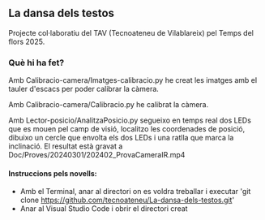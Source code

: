 ## La dansa dels testos

Projecte col·laboratiu del TAV (Tecnoateneu de Vilablareix) pel Temps del flors 2025.

### Què hi ha fet?

Amb Calibracio-camera/Imatges-calibracio.py he creat les imatges amb el tauler d'escacs per poder calibrar la càmera.

Amb Calibracio-camera/Calibracio.py he calibrat la càmera.

Amb Lector-posicio/AnalitzaPosicio.py segueixo en temps real dos LEDs que es mouen pel camp de visió, localitzo les coordenades de posició, dibuixo un cercle que envolta els dos LEDs i una ratlla que marca la inclinació. 
El resultat està gravat a Doc/Proves/20240301/202402_ProvaCameraIR.mp4

#### Instruccions pels novells:

  * Amb el Terminal, anar al directori on es voldra treballar i executar 'git clone https://github.com/tecnoateneu/La-dansa-dels-testos.git'
  * Anar al Visual Studio Code i obrir el directori creat


